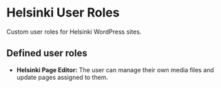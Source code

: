 # Helsinki User Roles

Custom user roles for Helsinki WordPress sites.

## Defined user roles

- **Helsinki Page Editor:** The user can manage their own media files and update pages assigned to them.
